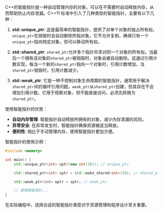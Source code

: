 C++的智能指针是一种自动管理内存的对象，可以在不需要时自动释放内存，从而帮助防止内存泄漏。C++11 标准中引入了几种类型的智能指针，主要有以下几种：

1. **std::unique_ptr**: 这是最简单的智能指针，提供了对单个对象的独占所有权。`unique_ptr`在销毁时会自动删除所指对象。它不允许复制，确保只有一个`unique_ptr`指向特定对象，但可以移动所有权。

2. **std::shared_ptr**: `shared_ptr`允许多个指针共享对同一个对象的所有权。当最后一个拥有该对象的`shared_ptr`被销毁时，对象会被自动删除。这通过引用计数实现，每当一个新的`shared_ptr`指向一个对象时，引用计数增加，当`shared_ptr`销毁时，引用计数减少。

3. **std::weak_ptr**: 它是一种不控制对象生命周期的智能指针，通常用于解决`shared_ptr`间的循环引用问题。`weak_ptr`从`shared_ptr`创建，但其存在不会增加引用计数。它用于观察对象，但不能直接访问，必须先转换为`shared_ptr`。

使用智能指针的优势：

- **自动内存管理**: 智能指针自动释放所拥有的对象，减少内存泄漏的风险。
- **异常安全**: 在异常发生时，智能指针确保资源被适当释放。
- **便利性**: 相比于手动管理内存，使用智能指针更加方便。

智能指针的使用示例：

```cpp
#include <memory>

int main() {
    std::unique_ptr<int> uptr(new int(10)); // unique_ptr

    std::shared_ptr<int> sptr = std::make_shared<int>(20); // shared_ptr

    std::weak_ptr<int> wptr = sptr; // weak_ptr

    // 使用智能指针...
}
```

在实际编程中，选择合适的智能指针类型对于资源管理和程序设计至关重要。

